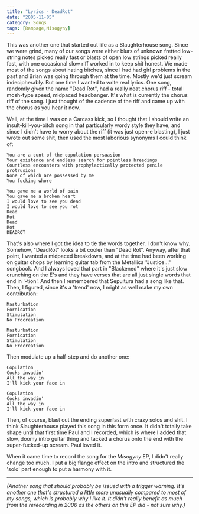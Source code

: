 ```yaml
---
title: "Lyrics - DeadRot"
date: "2005-11-05"
category: Songs
tags: [Rampage,Misogyny]
---
```


This was another one that started out life as a Slaughterhouse song. Since we were grind, many of our songs were either blurs of unknown fretted low-string notes picked really fast or blasts of open low strings picked really fast, with one occasional slow riff worked in to keep shit honest. We made most of the songs about hating bitches, since I had had girl problems in the past and Brian was going through them at the time. Mostly we'd just scream indecipherably. But one time I wanted to write real lyrics. One song, randomly given the name "Dead Rot", had a really neat chorus riff - total mosh-type speed, midpaced headbanger. It's what is currently the chorus riff of the song. I just thought of the cadence of the riff and came up with the chorus as you hear it now.

Well, at the time I was on a Carcass kick, so I thought that I should write an insult-kill-you-bitch song in that particularly wordy style they have, and since I didn't have to worry about the riff (it was just open-e blasting), I just wrote out some shit, then used the most laborious synonyms I could think of:

```
You are a cunt of the copulation persuasion
Your existence and endless search for pointless breedings
Countless encounters with prophylactically protected penile protrusions
None of which are possessed by me
You fucking whore

You gave me a world of pain
You gave me a broken heart
I would love to see you dead
I would love to see you rot
Dead
Rot
Dead
Rot
DEADROT
```

That's also where I got the idea to tie the words together. I don't know why. Somehow, "DeadRot" looks a bit cooler than "Dead Rot". Anyway, after that point, I wanted a midpaced breakdown, and at the time had been working on guitar chops by learning guitar tab from the Metallica "Justice..." songbook. And I always loved that part in "Blackened" where it's just slow crunching on the E's and they have verses that are all just single words that end in '-tion'. And then I remembered that Sepultura had a song like that. Then, I figured, since it's a 'trend' now, I might as well make my own contribution:

```
Masturbation
Fornication
Stimulation
No Procreation

Masturbation
Fornication
Stimulation
No Procreation
```

Then modulate up a half-step and do another one:

```
Copulation
Cocks invadin'
All the way in
I'll kick your face in

Copulation
Cocks invadin'
All the way in
I'll kick your face in
```

Then, of course, blast out the ending superfast with crazy solos and shit. I think Slaughterhouse played this song in this form once. It didn't totally take shape until that first time Paul and I recorded, which is where I added that slow, doomy intro guitar thing and tacked a chorus onto the end with the super-fucked-up scream. Paul loved it.

When it came time to record the song for the *Misogyny* EP, I didn't really change too much. I put a big flange effect on the intro and structured the 'solo' part enough to put a harmony with it.

***

*(Another song that should probably be issued with a trigger warning. It's another one that's structured a little more unusually compared to most of my songs, which is probably why I like it. It didn't really benefit as much from the rerecording in 2006 as the others on this EP did - not sure why.)*
